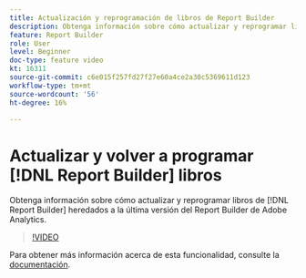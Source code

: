 ```yaml
---
title: Actualización y reprogramación de libros de Report Builder
description: Obtenga información sobre cómo actualizar y reprogramar libros de Report Builder heredados a la última versión de Adobe Analytics Report Builder.
feature: Report Builder
role: User
level: Beginner
doc-type: feature video
kt: 16311
source-git-commit: c6e015f257fd27f27e60a4ce2a30c5369611d123
workflow-type: tm+mt
source-wordcount: '56'
ht-degree: 16%

---
```


# Actualizar y volver a programar [!DNL Report Builder] libros

Obtenga información sobre cómo actualizar y reprogramar libros de [!DNL Report Builder] heredados a la última versión del Report Builder de Adobe Analytics.

>[!VIDEO](https://video.tv.adobe.com/v/3434957/?quality=12&learn=on)

Para obtener más información acerca de esta funcionalidad, consulte la [documentación](https://experienceleague.adobe.com/es/docs/analytics/analyze/report-builder/home).
